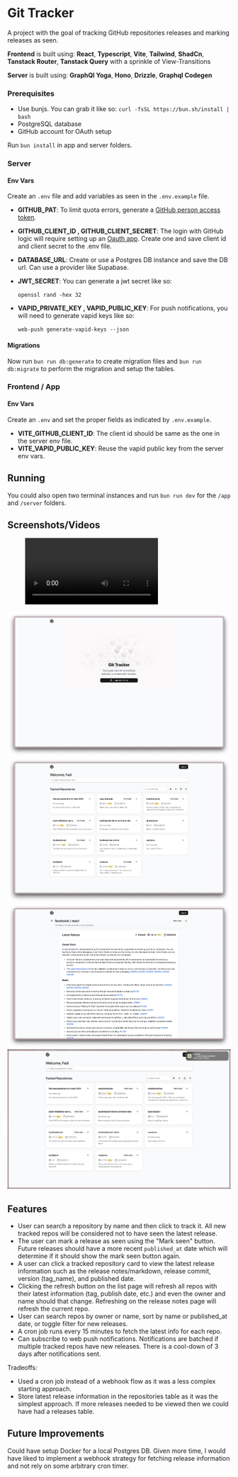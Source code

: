 # Git Tracker

A project with the goal of tracking GitHub repositories releases and marking releases as seen.

**Frontend** is built using: **React**, **Typescript**, **Vite**, **Tailwind**, **ShadCn**, **Tanstack Router**, **Tanstack Query** with a sprinkle of View-Transitions

**Server** is built using: **GraphQl Yoga**, **Hono**, **Drizzle**, **Graphql Codegen**

### Prerequisites

- Use bunjs. You can grab it like so: `curl -fsSL https://bun.sh/install | bash`
- PostgreSQL database
- GitHub account for OAuth setup

Run `bun install` in app and server folders.

### Server

#### Env Vars

Create an `.env` file and add variables as seen in the `.env.example` file.

- **GITHUB_PAT**: To limit quota errors, generate a [GitHub person access token](https://docs.github.com/en/authentication/keeping-your-account-and-data-secure/managing-your-personal-access-tokens#creating-a-fine-grained-personal-access-token).

- **GITHUB_CLIENT_ID , GITHUB_CLIENT_SECRET**: The login with GitHub logic will require setting up an [Oauth app](https://docs.github.com/en/apps/oauth-apps/building-oauth-apps/creating-an-oauth-app). Create one and save client id and client secret to the .env file.

- **DATABASE_URL**: Create or use a Postgres DB instance and save the DB url. Can use a provider like Supabase.

- **JWT_SECRET**: You can generate a jwt secret like so:

  ```
  openssl rand -hex 32
  ```

- **VAPID_PRIVATE_KEY , VAPID_PUBLIC_KEY**: For push notifications, you will need to generate vapid keys like so:
  ```
  web-push generate-vapid-keys --json
  ```

#### Migrations

Now run `bun run db:generate` to create migration files and `bun run db:migrate` to perform the migration and setup the tables.

### Frontend / App

#### Env Vars

Create an `.env` and set the proper fields as indicated by `.env.example`.

- **VITE_GITHUB_CLIENT_ID**: The client id should be same as the one in the server env file.
- **VITE_VAPID_PUBLIC_KEY**: Reuse the vapid public key from the server env vars.

## Running

You could also open two terminal instances and run `bun run dev` for the `/app` and `/server` folders.

## Screenshots/Videos

<figure class="video_container">
<video controls="true" allowfullscreen="true">
<source src="./docs/screenshots//git-tracker.mp4" type="video/mp4">
</video>
</figure>

![Login](./docs/screenshots/login.png)
![List](./docs/screenshots/list.png)
![Release](./docs/screenshots/release.png)
![Notification](./docs/screenshots/notification.png)

## Features

- User can search a repository by name and then click to track it. All new tracked repos will be considered not to have seen the latest release.
- The user can mark a release as seen using the "Mark seen" button. Future releases should have a more recent `published_at` date which will determine if it should show the mark seen button again.
- A user can click a tracked repository card to view the latest release information such as the release notes/markdown, release commit, version (tag_name), and published date.
- Clicking the refresh button on the list page will refresh all repos with their latest information (tag, publish date, etc.) and even the owner and name should that change. Refreshing on the release notes page will refresh the current repo.
- User can search repos by owner or name, sort by name or published_at date, or toggle filter for new releases.
- A cron job runs every 15 minutes to fetch the latest info for each repo.
- Can subscribe to web push notifications. Notifications are batched if multiple tracked repos have new releases. There is a cool-down of 3 days after notifications sent.

Tradeoffs:

- Used a cron job instead of a webhook flow as it was a less complex starting approach.
- Store latest release information in the repositories table as it was the simplest approach. If more releases needed to be viewed then we could have had a releases table.

## Future Improvements

Could have setup Docker for a local Postgres DB. Given more time, I would have liked to implement a webhook strategy for fetching release information and not rely on some arbitrary cron timer.
